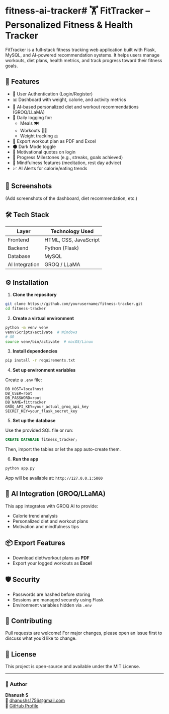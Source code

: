 # fitness-ai-tracker# 🏋️ FitTracker – Personalized Fitness & Health Tracker

FitTracker is a full-stack fitness tracking web application built with Flask, MySQL, and AI-powered recommendation systems. It helps users manage workouts, diet plans, health metrics, and track progress toward their fitness goals.

## 🚀 Features

- 🔐 User Authentication (Login/Register)
- 📊 Dashboard with weight, calorie, and activity metrics
- 🧠 AI-based personalized diet and workout recommendations (GROQ/LLaMA)
- 📆 Daily logging for:
  - Meals 🍽️
  - Workouts 🏃‍♂️
  - Weight tracking ⚖️
- 📄 Export workout plan as PDF and Excel
- 🌑 Dark Mode toggle
- 💬 Motivational quotes on login
- 🏅 Progress Milestones (e.g., streaks, goals achieved)
- 🧘 Mindfulness features (meditation, rest day advice)
- 📈 AI Alerts for calorie/eating trends

## 📸 Screenshots

(Add screenshots of the dashboard, diet recommendation, etc.)

## 🛠️ Tech Stack

| Layer         | Technology Used                  |
|---------------|----------------------------------|
| Frontend      | HTML, CSS, JavaScript            |
| Backend       | Python (Flask)                   |
| Database      | MySQL                            |
| AI Integration| GROQ / LLaMA                     |

## ⚙️ Installation

1. **Clone the repository**

```bash
git clone https://github.com/yourusername/fitness-tracker.git
cd fitness-tracker
```

2. **Create a virtual environment**

```bash
python -m venv venv
venv\Scripts\activate  # Windows
# OR
source venv/bin/activate  # macOS/Linux
```

3. **Install dependencies**

```bash
pip install -r requirements.txt
```

4. **Set up environment variables**

Create a `.env` file:

```
DB_HOST=localhost
DB_USER=root
DB_PASSWORD=root
DB_NAME=fittracker
GROQ_API_KEY=your_actual_groq_api_key
SECRET_KEY=your_flask_secret_key
```

5. **Set up the database**

Use the provided SQL file or run:

```sql
CREATE DATABASE fitness_tracker;
```

Then, import the tables or let the app auto-create them.

6. **Run the app**

```bash
python app.py
```

App will be available at: `http://127.0.0.1:5000`

## 🧠 AI Integration (GROQ/LLaMA)

This app integrates with GROQ AI to provide:
- Calorie trend analysis
- Personalized diet and workout plans
- Motivation and mindfulness tips

## 📦 Export Features

- Download diet/workout plans as **PDF**
- Export your logged workouts as **Excel**

## 🛡️ Security

- Passwords are hashed before storing
- Sessions are managed securely using Flask
- Environment variables hidden via `.env`

## 🤝 Contributing

Pull requests are welcome! For major changes, please open an issue first to discuss what you’d like to change.

## 📝 License

This project is open-source and available under the MIT License.

---

### 🙋 Author

**Dhanush S**  
📧 dhanushs1756@gmail.com  
🔗 [GitHub Profile](https://github.com/Dhanush1756)